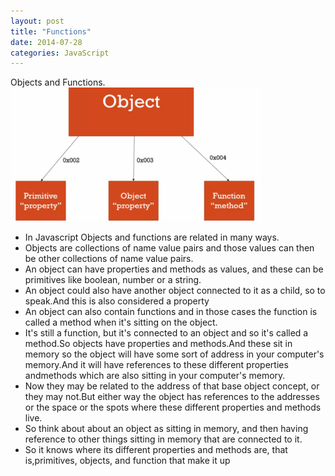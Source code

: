 ```yaml
---
layout: post
title: "Functions"
date: 2014-07-28
categories: JavaScript
---
```


 Objects and Functions.
![image](/image.PNG)
- In Javascript Objects and functions are related in many ways.
- Objects are collections of name value pairs and those values can then be other collections of name value pairs.
- An object can have properties and methods as values, and these can be primitives like boolean, number or a string.
- An object could also have another object connected to it as a child, so to speak.And this is also considered a property
- An object can also contain functions and in those cases the function is called a method when it's sitting on the object.
- It's still a function, but it's connected to an object and so it's called a method.So objects have properties and methods.And these sit in memory so the object will have some sort of address in your computer's memory.And it will have references to these different properties andmethods which are also sitting in your computer's memory.
- Now they may be related to the address of that base object concept, or they may not.But either way the object has references to the addresses or the space or the spots where these different properties and methods live.
- So think about about an object as sitting in memory, and then having reference to other things sitting in memory that are connected to it.
- So it knows where its different properties and methods are, that is,primitives, objects, and function that make it up